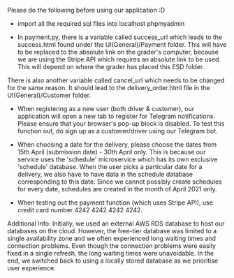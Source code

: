 Please do the following before using our application :D

- import all the required sql files into localhost phpmyadmin

- In payment.py, there is a variable called success_url which leads to the success.html found under the UI(General)/Payment folder. This will have to be replaced to the absolute link on the grader's computer, because we are using the Stripe API which requires an absolute link to be used. This will depend on where the grader has placed this ESD folder.

There is also another variable called cancel_url which needs to be changed for the same reason. It should lead to the delivery_order.html file in the UI(General)/Customer folder.

- When registering as a new user (both driver & customer), our application will open a new tab to register for Telegram notifications. Please ensure that your browser's pop-up block is disabled. To test this function out, do sign up as a customer/driver using our Telegram bot.

- When choosing a date for the delivery, please choose the dates from 15th April (submission date) - 30th April only. This is because our service uses the 'schedule' microservice which has its own exclusive 'schedule' database. When the user picks a particular date for a delivery, we also have to have data in the schedule database corresponding to this date. Since we cannot possibly create schedules for every date, schedules are created in the month of April 2021 only.

- When testing out the payment function (which uses Stripe API), use credit card number 4242 4242 4242 4242.


Additional Info:
Initially, we used an external AWS RDS database to host our databases on the cloud. However, the free-tier database was limited to a single availability zone and we often experienced long waiting times and connection problems. Even though the connection problems were easily fixed in a single refresh, the long waiting times were unavoidable. In the end, we switched back to using a locally stored database as we prioritise user experience.